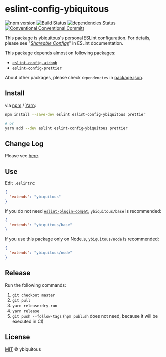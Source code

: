 # eslint-config-ybiquitous

[![npm version](https://badge.fury.io/js/eslint-config-ybiquitous.svg)](https://badge.fury.io/js/eslint-config-ybiquitous)
[![Build Status](https://travis-ci.org/ybiquitous/eslint-config-ybiquitous.svg?branch=master)](https://travis-ci.org/ybiquitous/eslint-config-ybiquitous)
[![dependencies Status](https://david-dm.org/ybiquitous/eslint-config-ybiquitous/status.svg)](https://david-dm.org/ybiquitous/eslint-config-ybiquitous)
[![Conventional Conventional Commits](https://img.shields.io/badge/Conventional%20Commits-1.0.0-yellow.svg)](https://conventionalcommits.org)

This package is [ybiquitous](https://github.com/ybiquitous)'s personal ESLint configuration.
For details, please see "[*Shareable Configs*](https://eslint.org/docs/developer-guide/shareable-configs)"
in ESLint documentation.

This package depends almost on following packages:

- [`eslint-config-airbnb`](https://npm.im/eslint-config-airbnb)
- [`eslint-config-prettier`](https://npm.im/eslint-config-prettier)

About other packages, please check `dependencies` in [package.json](package.json).

## Install

via [npm](https://npm.im/) / [Yarn](https://yarnpkg.com/):

```sh
npm install --save-dev eslint eslint-config-ybiquitous prettier

# or
yarn add --dev eslint eslint-config-ybiquitous prettier
```

## Change Log

Please see [here](CHANGELOG.md).

## Use

Edit `.eslintrc`:

```json
{
  "extends": "ybiquitous"
}
```

If you do not need [`eslint-plugin-compat`](https://npm.im/eslint-plugin-compat),
`ybiquitous/base` is recommended:

```json
{
  "extends": "ybiquitous/base"
}
```

If you use this package only on Node.js, `ybiquitous/node` is recommended:

```json
{
  "extends": "ybiquitous/node"
}
```

## Release

Run the following commands:

1. `git checkout master`
1. `git pull`
1. `yarn release:dry-run`
1. `yarn release`
1. `git push --follow-tags`
   (`npm publish` does not need, because it will be executed in CI)

## License

[MIT](LICENSE) © ybiquitous
